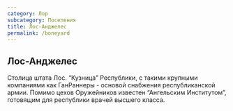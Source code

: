 ```yaml
---
category: Лор
subcategory: Поселения
title: Лос-Анджелес 
permalink: /boneyard
---
```


## Лос-Анджелес 
Cтолица штата Лос. “Кузница” Республики, с такими крупными компаниями как ГанРаннеры - основой снабжения республиканской армии. Помимо цехов Оружейников известен “Ангельским Институтом”, готовящим для республики врачей высшего класса.